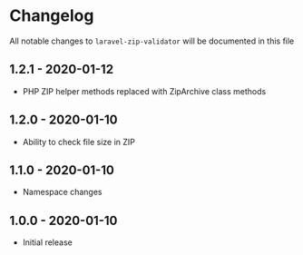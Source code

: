 # Changelog

All notable changes to `laravel-zip-validator` will be documented in this file

## 1.2.1 - 2020-01-12

- PHP ZIP helper methods replaced with ZipArchive class methods

## 1.2.0 - 2020-01-10

- Ability to check file size in ZIP

## 1.1.0 - 2020-01-10

- Namespace changes

## 1.0.0 - 2020-01-10

- Initial release
